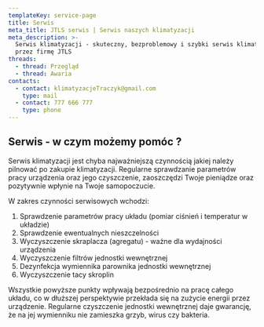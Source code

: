 ```yaml
---
templateKey: service-page
title: Serwis
meta_title: JTLS serwis | Serwis naszych klimatyzacji
meta_description: >-
  Serwis klimatyzacji - skuteczny, bezproblemowy i szybki serwis klimatyzacji
  przez firmę JTLS
threads:
  - thread: Przegląd
  - thread: Awaria
contacts:
  - contact: klimatyzacjeTraczyk@gmail.com
    type: mail
  - contact: 777 666 777
    type: phone
---
```

## Serwis - w czym możemy pomóc ?

Serwis klimatyzacji jest chyba najważniejszą czynnością jakiej należy pilnować po zakupie klimatyzacji. Regularne sprawdzanie parametrów pracy urządzenia oraz jego czyszczenie, zaoszczędzi Twoje pieniądze oraz pozytywnie wpłynie na Twoje samopoczucie. 

W zakres czynności serwisowych wchodzi:

1. Sprawdzenie parametrów pracy układu (pomiar ciśnień i temperatur w układzie)
2. Sprawdzenie ewentualnych nieszczelności
3. Wyczyszczenie skraplacza (agregatu) - ważne dla wydajności urządzenia
4. Wyczyszczenie filtrów jednostki wewnętrznej
5. Dezynfekcja wymiennika parownika jednostki wewnętrznej
6. Wyczyszczenie tacy skroplin

Wszystkie powyższe punkty wpływają bezpośrednio na pracę całego układu, co w dłuższej perspektywie przekłada się na zużycie energii przez urządzenie. Regularne czyszczenie jednostki wewnętrznej daje gwarancję, że na jej wymienniku nie zamieszka grzyb, wirus czy bakteria.
